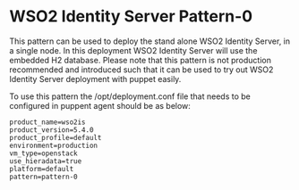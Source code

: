 # WSO2 Identity Server Pattern-0


This pattern can be used to deploy the stand alone WSO2 Identity Server, in a single node. In this deployment WSO2 
Identity Server will use the embedded H2 database.
Please note that this pattern is not production recommended and introduced such that it can be used to try out WSO2 
Identity Server deployment with puppet easily.

To use this pattern the /opt/deployment.conf file that needs to be configured in puppent agent should be as below:
```
product_name=wso2is
product_version=5.4.0
product_profile=default
environment=production
vm_type=openstack
use_hieradata=true
platform=default
pattern=pattern-0
```